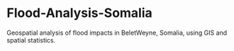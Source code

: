# Flood-Analysis-Somalia
Geospatial analysis of flood impacts in BeletWeyne, Somalia, using GIS and spatial statistics.
